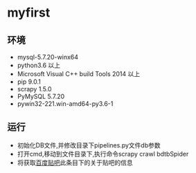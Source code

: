 # myfirst
## 环境
  * mysql-5.7.20-winx64
  * python3.6 以上
  * Microsoft Visual C++ build Tools 2014 以上
  * pip 9.0.1
  * scrapy 1.5.0
  * PyMySQL 5.7.20
  * pywin32-221.win-amd64-py3.6-1
## 运行
* 初始化DB文件,并修改目录下pipelines.py文件db参数
* 打开cmd,移动到文件目录下,执行命令scrapy crawl bdtbSpider
* 将获取<a href="http://tieba.baidu.com/f/index/forumpark?pcn=%E5%8A%A8%E6%BC%AB%E5%AE%85&pci=206&ct=0&rn=20&pn=1" target="_blank">百度贴吧</a>此条目下的关于贴吧的信息
